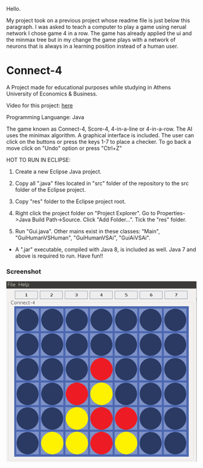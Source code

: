 Hello.

My project took on a previous project whose readme file is just below this paragraph.
I was asked to teach a computer to play a game using nerual network I chose game 4 in a row.
The game has already applied the ui and the minmax tree but in my change the game plays with a network of neurons that is always in a learning position instead of a human user.




# Connect-4
A Project made for educational purposes while studying in Athens University of Economics & Business.

Video for this project: [here](https://www.youtube.com/watch?v=SxstLdf9LkE)

Programming Languange: Java

The game known as Connect-4, Score-4, 4-in-a-line or 4-in-a-row. The AI uses the minimax algorithm. A graphical interface is included. The user can click on the buttons or press the keys 1-7 to place a checker. To go back a move click on "Undo" option or press "Ctrl+Z"

HOT TO RUN IN ECLIPSE:

1. Create a new Eclipse Java project.

2. Copy all ".java" files located in "src" folder of the repository to the src folder of the Eclipse project.

3. Copy "res" folder to the Eclipse project root.

4. Right click the project folder on "Project Explorer". Go to Properties->Java Build Path->Source. Click "Add Folder...". Tick the "res" folder.

5. Run "Gui.java". Other mains exist in these classes: "Main", "GuiHumanVSHuman", "GuiHumanVSAi", "GuiAiVSAi".

* A ".jar" executable, compiled with Java 8, is included as well. Java 7 and above is required to run. Have fun!!


### Screenshot

![screenshot](/screenshots/screenshot.png)

